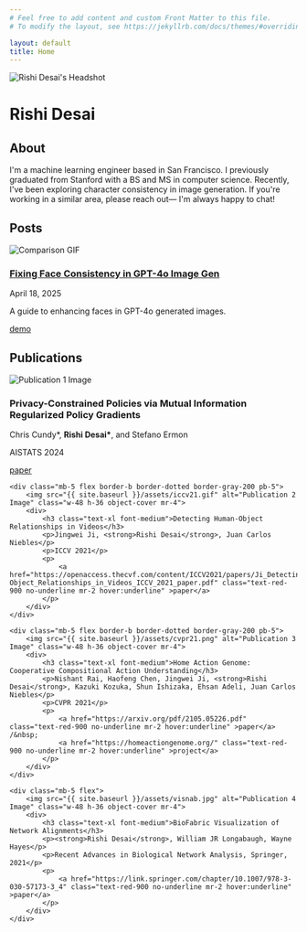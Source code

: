 ```yaml
---
# Feel free to add content and custom Front Matter to this file.
# To modify the layout, see https://jekyllrb.com/docs/themes/#overriding-theme-defaults

layout: default
title: Home
---
```


<div class="flex mb-8 pb-5 border-b border-gray-200">
    <img src="{{ site.baseurl }}/assets/headshot.jpeg" alt="Rishi Desai's Headshot" class="w-56 mr-5">
    <div>
        <h1 class="text-black text-3xl font-semibold mt-0 mb-3">Rishi Desai</h1>
        <p class="mt-3">
            <a href="https://x.com/rishi_desai2" class="text-black no-underline mr-4 hover:text-red-900 transition-colors duration-150" aria-label="Twitter"><i class="fab fa-x-twitter fa-lg"></i></a>
            <a href="https://github.com/RishiDesai" class="text-black no-underline mr-4 hover:text-red-900 transition-colors duration-150" aria-label="GitHub"><i class="fab fa-github fa-lg"></i></a>
            <a href="https://www.linkedin.com/in/rishi-desai1/" class="text-black no-underline mr-4 hover:text-red-900 transition-colors duration-150" aria-label="LinkedIn"><i class="fab fa-linkedin fa-lg"></i></a>
            <a href="mailto:rdesai2@alumni.stanford.edu" class="text-black no-underline mr-4 hover:text-red-900 transition-colors duration-150" aria-label="Email"><i class="fas fa-envelope fa-lg"></i></a>
        </p>
    </div>
</div>

<section id="about" class="mb-10 pb-5 border-b border-gray-200">
    <h2 class="text-2xl font-medium mb-4">About</h2>
    <p>I'm a machine learning engineer based in San Francisco. I previously graduated from Stanford with a BS and MS in computer science. Recently, I've been exploring character consistency in image generation. If you're working in a similar area, please reach out— I'm always happy to chat!</p>
</section>

<section id="posts" class="mb-10 pb-5 border-b border-gray-200">
    <h2 class="text-2xl font-medium mb-4">Posts</h2>
    <div class="mb-5 flex">
        <img src="{{ site.baseurl }}/assets/face-enh.gif" alt="Comparison GIF" class="w-48 h-36 object-cover object-top mr-4">
        <div>
            <h3 class="text-xl font-medium">
                <a href="/posts/face-enhancement-techniques/" class="text-red-900 no-underline hover:underline">Fixing Face Consistency in GPT-4o Image Gen</a>
            </h3>
            <p class="text-gray-600">April 18, 2025</p>
            <p>A guide to enhancing faces in GPT-4o generated images.</p>
            <p>
                <a href="/" class="text-red-900 no-underline mr-2 hover:underline">demo</a>
            </p>
        </div>
    </div>
</section>

<section id="publications" class="mb-10 pb-5 border-b border-gray-200">
    <h2 class="text-2xl font-medium mb-4">Publications</h2>
    <div class="mb-5 flex border-b border-dotted border-gray-200 pb-5">
        <img src="{{ site.baseurl }}/assets/aistats24.gif" alt="Publication 1 Image" class="w-48 h-36 object-cover mr-4">
        <div>
            <h3 class="text-xl font-medium">Privacy-Constrained Policies via Mutual Information Regularized Policy Gradients</h3>
            <p>Chris Cundy*, <strong>Rishi Desai*</strong>, and Stefano Ermon</p>
            <p>AISTATS 2024</p>
            <p>
                <a href="https://proceedings.mlr.press/v238/cundy24a/cundy24a.pdf" class="text-red-900 no-underline mr-2 hover:underline" >paper</a>
            </p>
        </div>
    </div>
    
    <div class="mb-5 flex border-b border-dotted border-gray-200 pb-5">
        <img src="{{ site.baseurl }}/assets/iccv21.gif" alt="Publication 2 Image" class="w-48 h-36 object-cover mr-4">
        <div>
            <h3 class="text-xl font-medium">Detecting Human-Object Relationships in Videos</h3>
            <p>Jingwei Ji, <strong>Rishi Desai</strong>, Juan Carlos Niebles</p>
            <p>ICCV 2021</p>
            <p>
                <a href="https://openaccess.thecvf.com/content/ICCV2021/papers/Ji_Detecting_Human-Object_Relationships_in_Videos_ICCV_2021_paper.pdf" class="text-red-900 no-underline mr-2 hover:underline" >paper</a>
            </p>
        </div>
    </div>
    
    <div class="mb-5 flex border-b border-dotted border-gray-200 pb-5">
        <img src="{{ site.baseurl }}/assets/cvpr21.png" alt="Publication 3 Image" class="w-48 h-36 object-cover mr-4">
        <div>
            <h3 class="text-xl font-medium">Home Action Genome: Cooperative Compositional Action Understanding</h3>
            <p>Nishant Rai, Haofeng Chen, Jingwei Ji, <strong>Rishi Desai</strong>, Kazuki Kozuka, Shun Ishizaka, Ehsan Adeli, Juan Carlos Niebles</p>
            <p>CVPR 2021</p>
            <p>
                <a href="https://arxiv.org/pdf/2105.05226.pdf" class="text-red-900 no-underline mr-2 hover:underline" >paper</a> /&nbsp; 
                <a href="https://homeactiongenome.org/" class="text-red-900 no-underline mr-2 hover:underline" >project</a>
            </p>
        </div>
    </div>
    
    <div class="mb-5 flex">
        <img src="{{ site.baseurl }}/assets/visnab.jpg" alt="Publication 4 Image" class="w-48 h-36 object-cover mr-4">
        <div>
            <h3 class="text-xl font-medium">BioFabric Visualization of Network Alignments</h3>
            <p><strong>Rishi Desai</strong>, William JR Longabaugh, Wayne Hayes</p>
            <p>Recent Advances in Biological Network Analysis, Springer, 2021</p>
            <p>
                <a href="https://link.springer.com/chapter/10.1007/978-3-030-57173-3_4" class="text-red-900 no-underline mr-2 hover:underline" >paper</a> 
            </p>
        </div>
    </div>
</section>
